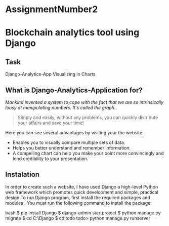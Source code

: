 # AssignmentNumber2
# Blockchain analytics tool using Django 
## Task
Django-Analytics-App Visualizing in Charts
## What is Django-Analytics-Application for?

 *Mankind invented a system to cope with the fact that we are so intrinsically lousy at manipulating numbers. It's called the graph.*.

> Simply and easily, without any problems, you can quickly distribute your affairs and save your time!


Here you can see several advantages by visiting your the website:

- Enables you to visually compare multiple sets of data.
- Helps you better understand and remember information.
- A compelling chart can help you make your point more convincingly and lend credibility to your presentation.

## Instalation
In order to create such a website, I have used Django a high-level Python web framework which promotes quick development and simple, practical design
To run Django program, first install the required packages and modules . You must run the following command to install the package:

bash
$ pip install Django
$ django-admin startproject
$ python manage.py migrate
$ cd C:\Django 
$ cd todo
todo> python manage.py runserver
